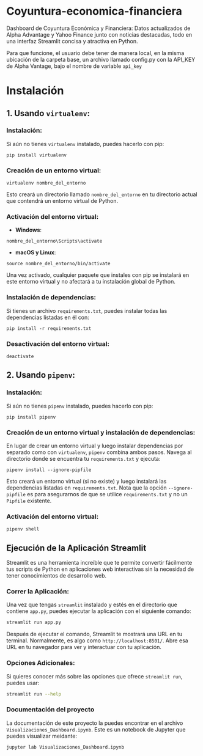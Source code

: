
# Coyuntura-economica-financiera
Dashboard de Coyuntura Económica y Financiera: Datos actualizados de Alpha Advantage y Yahoo Finance junto con noticias destacadas, todo en una interfaz Streamlit concisa y atractiva en Python.

Para que funcione, el usuario debe tener de manera local, en la misma ubicación de la carpeta base, un archivo llamado config.py con la API_KEY de Alpha Vantage, bajo el nombre de variable `api_key`

# Instalación
## 1. Usando `virtualenv`:

### Instalación:
Si aún no tienes `virtualenv` instalado, puedes hacerlo con pip:
```
pip install virtualenv
```

### Creación de un entorno virtual:
```
virtualenv nombre_del_entorno
```
Esto creará un directorio llamado `nombre_del_entorno` en tu directorio actual que contendrá un entorno virtual de Python.

### Activación del entorno virtual:

- **Windows**:
```
nombre_del_entorno\Scripts\activate
```

- **macOS y Linux**:
```
source nombre_del_entorno/bin/activate
```

Una vez activado, cualquier paquete que instales con pip se instalará en este entorno virtual y no afectará a tu instalación global de Python.

### Instalación de dependencias:
Si tienes un archivo `requirements.txt`, puedes instalar todas las dependencias listadas en él con:
```
pip install -r requirements.txt
```

### Desactivación del entorno virtual:
```
deactivate
```

## 2. Usando `pipenv`:

### Instalación:
Si aún no tienes `pipenv` instalado, puedes hacerlo con pip:
```
pip install pipenv
```

### Creación de un entorno virtual y instalación de dependencias:
En lugar de crear un entorno virtual y luego instalar dependencias por separado como con `virtualenv`, `pipenv` combina ambos pasos. Navega al directorio donde se encuentra tu `requirements.txt` y ejecuta:
```
pipenv install --ignore-pipfile
```

Esto creará un entorno virtual (si no existe) y luego instalará las dependencias listadas en `requirements.txt`. Nota que la opción `--ignore-pipfile` es para asegurarnos de que se utilice `requirements.txt` y no un `Pipfile` existente.

### Activación del entorno virtual:
```
pipenv shell
```

## Ejecución de la Aplicación Streamlit

Streamlit es una herramienta increíble que te permite convertir fácilmente tus scripts de Python en aplicaciones web interactivas sin la necesidad de tener conocimientos de desarrollo web.

### Correr la Aplicación:

Una vez que tengas `streamlit` instalado y estés en el directorio que contiene `app.py`, puedes ejecutar la aplicación con el siguiente comando:

```bash
streamlit run app.py
```

Después de ejecutar el comando, Streamlit te mostrará una URL en tu terminal. Normalmente, es algo como `http://localhost:8501/`. Abre esa URL en tu navegador para ver y interactuar con tu aplicación.

### Opciones Adicionales:

Si quieres conocer más sobre las opciones que ofrece `streamlit run`, puedes usar:

```bash
streamlit run --help
```

### Documentación del proyecto

La documentación de este proyecto la puedes encontrar en el archivo `Visualizaciones_Dashboard.ipynb`. Este es un notebook de Jupyter que puedes visualizar meidante: 

```bash
jupyter lab Visualizaciones_Dashboard.ipynb
```
